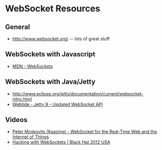 WebSocket Resources
===================

General
-------

* http://www.websocket.org/  -- lots of great stuff

WebSockets with Javascript
--------------------------

* [MDN - WebSockets](https://developer.mozilla.org/en-US/docs/WebSockets)

WebSockets with Java/Jetty
--------------------------

* http://www.eclipse.org/jetty/documentation/current/websocket-intro.html
* [Webtide - Jetty 9 – Updated WebSocket API](https://webtide.com/jetty-9-updated-websocket-api/)

Videos
------

* [Peter Moskovits (Kaazing) - WebSocket for the Real-Time Web and the Internet of Things](http://m.ustream.tv/recorded/61483803?rmalang=en_US)
* [Hacking with WebSockets | Black Hat 2012 USA](https://m.youtube.com/watch?v=bRn6ViFAomY)
